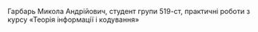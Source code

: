 Гарбарь Микола Андрійович, студент групи 519-ст,
практичні роботи з курсу «Теорія інформації і кодування»
